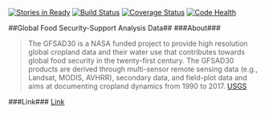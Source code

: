 [![Stories in Ready](https://badge.waffle.io/justinwp/croplands.png?label=ready&title=Ready)](https://waffle.io/justinwp/croplands)
[![Build Status](https://travis-ci.org/justinwp/croplands.svg)](https://travis-ci.org/justinwp/croplands) [![Coverage Status](https://coveralls.io/repos/justinwp/croplands/badge.svg)](https://coveralls.io/r/justinwp/croplands) [![Code Health](https://landscape.io/github/justinwp/croplands/master/landscape.svg?style=flat)](https://landscape.io/github/justinwp/croplands/master)


##Global Food Security-Support Analysis Data##
###About###
>The GFSAD30 is a NASA funded project to provide high resolution global cropland data and their water use that contributes towards global food security in the twenty-first century. The GFSAD30 products are derived through multi-sensor remote sensing data (e.g., Landsat, MODIS, AVHRR), secondary data, and field-plot data and aims at documenting cropland dynamics from 1990 to 2017. [USGS](http://geography.wr.usgs.gov/science/croplands/)

###Link###
[Link](https://croplands.org)
